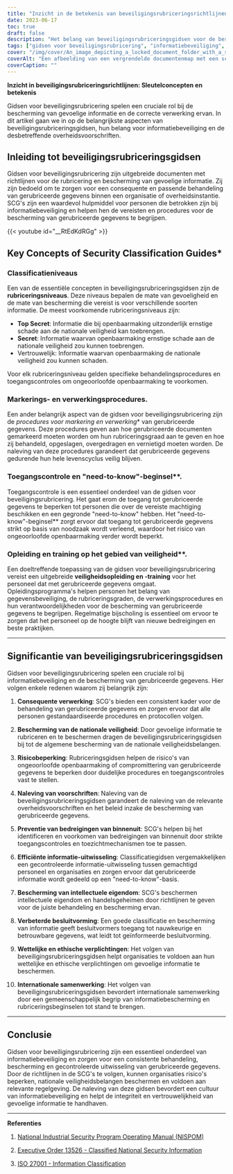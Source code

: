 ```yaml
---
title: "Inzicht in de betekenis van beveiligingsrubriceringsrichtlijnen voor gegevensbescherming"
date: 2023-06-17
toc: true
draft: false
description: "Het belang van beveiligingsrubriceringsgidsen voor de bescherming van gerubriceerde informatie en de naleving van de regelgeving onderzoeken."
tags: ["gidsen voor beveiligingsrubricering", "informatiebeveiliging", "gerubriceerde informatie", "overheidsvoorschriften", "risicobeperking", "toegangscontrole", "informatiebeveiliging", "markeringsprocedures", "hanteringsprocedures", "nationale veiligheid", "compliance", "bedreigingen van binnenuit", "informatie-uitwisseling", "intellectueel eigendom", "besluitvorming", "wettelijke verplichtingen", "ethische verplichtingen", "internationale samenwerking", "ISO 27001", "NISPOM", "Executive Order 13526", "informatieclassificatie", "gegevensbescherming", "informatieverwerking", "gecontroleerde uitwisseling", "informatie vertrouwelijkheid", "informatie-integriteit", "informatiebeveiligingscultuur", "richtsnoeren voor informatiebeveiliging", "informatiebeveiligingspraktijken", "bewustzijn van informatiebeveiliging"]
cover: "/img/cover/An_image_depicting_a_locked_document_folder_with_a_shield.png"
coverAlt: "Een afbeelding van een vergrendelde documentenmap met een schild dat de bescherming van geheime informatie symboliseert."
coverCaption: ""
---
```


**Inzicht in beveiligingsrubriceringsrichtlijnen: Sleutelconcepten en betekenis**

Gidsen voor beveiligingsrubricering spelen een cruciale rol bij de bescherming van gevoelige informatie en de correcte verwerking ervan. In dit artikel gaan we in op de belangrijkste aspecten van beveiligingsrubriceringsgidsen, hun belang voor informatiebeveiliging en de desbetreffende overheidsvoorschriften.

## **Inleiding tot beveiligingsrubriceringsgidsen**

Gidsen voor beveiligingsrubricering zijn uitgebreide documenten met richtlijnen voor de rubricering en bescherming van gevoelige informatie. Zij zijn bedoeld om te zorgen voor een consequente en passende behandeling van gerubriceerde gegevens binnen een organisatie of overheidsinstantie. SCG's zijn een waardevol hulpmiddel voor personen die betrokken zijn bij informatiebeveiliging en helpen hen de vereisten en procedures voor de bescherming van gerubriceerde gegevens te begrijpen.

{{< youtube id="__RtEdKdRGg" >}}

## **Key Concepts of Security Classification Guides***

### Classificatieniveaus

Een van de essentiële concepten in beveiligingsrubriceringsgidsen zijn de **rubriceringsniveaus**. Deze niveaus bepalen de mate van gevoeligheid en de mate van bescherming die vereist is voor verschillende soorten informatie. De meest voorkomende rubriceringsniveaus zijn:

- **Top Secret**: Informatie die bij openbaarmaking uitzonderlijk ernstige schade aan de nationale veiligheid kan toebrengen.
- **Secret**: Informatie waarvan openbaarmaking ernstige schade aan de nationale veiligheid zou kunnen toebrengen.
- Vertrouwelijk: Informatie waarvan openbaarmaking de nationale veiligheid zou kunnen schaden.

Voor elk rubriceringsniveau gelden specifieke behandelingsprocedures en toegangscontroles om ongeoorloofde openbaarmaking te voorkomen.

### **Markerings- en verwerkingsprocedures**.

Een ander belangrijk aspect van de gidsen voor beveiligingsrubricering zijn de *procedures voor markering en verwerking** van gerubriceerde gegevens. Deze procedures geven aan hoe gerubriceerde documenten gemarkeerd moeten worden om hun rubriceringsgraad aan te geven en hoe zij behandeld, opgeslagen, overgedragen en vernietigd moeten worden. De naleving van deze procedures garandeert dat gerubriceerde gegevens gedurende hun hele levenscyclus veilig blijven.

### Toegangscontrole en "need-to-know"-beginsel**.

Toegangscontrole is een essentieel onderdeel van de gidsen voor beveiligingsrubricering. Het gaat erom de toegang tot gerubriceerde gegevens te beperken tot personen die over de vereiste machtiging beschikken en een gegronde "need-to-know" hebben. Het "need-to-know"-beginsel** zorgt ervoor dat toegang tot gerubriceerde gegevens strikt op basis van noodzaak wordt verleend, waardoor het risico van ongeoorloofde openbaarmaking verder wordt beperkt.

### Opleiding en training op het gebied van veiligheid**.

Een doeltreffende toepassing van de gidsen voor beveiligingsrubricering vereist een uitgebreide **veiligheidsopleiding en -training** voor het personeel dat met gerubriceerde gegevens omgaat. Opleidingsprogramma's helpen personen het belang van gegevensbeveiliging, de rubriceringsgraden, de verwerkingsprocedures en hun verantwoordelijkheden voor de bescherming van gerubriceerde gegevens te begrijpen. Regelmatige bijscholing is essentieel om ervoor te zorgen dat het personeel op de hoogte blijft van nieuwe bedreigingen en beste praktijken.

______

## **Significantie van beveiligingsrubriceringsgidsen**

Gidsen voor beveiligingsrubricering spelen een cruciale rol bij informatiebeveiliging en de bescherming van gerubriceerde gegevens. Hier volgen enkele redenen waarom zij belangrijk zijn:

1. **Consequente verwerking**: SCG's bieden een consistent kader voor de behandeling van gerubriceerde gegevens en zorgen ervoor dat alle personen gestandaardiseerde procedures en protocollen volgen.

2. **Bescherming van de nationale veiligheid**: Door gevoelige informatie te rubriceren en te beschermen dragen de beveiligingsrubriceringsgidsen bij tot de algemene bescherming van de nationale veiligheidsbelangen.

3. **Risicobeperking**: Rubriceringsgidsen helpen de risico's van ongeoorloofde openbaarmaking of compromittering van gerubriceerde gegevens te beperken door duidelijke procedures en toegangscontroles vast te stellen.

4. **Naleving van voorschriften**: Naleving van de beveiligingsrubriceringsgidsen garandeert de naleving van de relevante overheidsvoorschriften en het beleid inzake de bescherming van gerubriceerde gegevens.

5. **Preventie van bedreigingen van binnenuit**: SCG's helpen bij het identificeren en voorkomen van bedreigingen van binnenuit door strikte toegangscontroles en toezichtmechanismen toe te passen.

6. **Efficiënte informatie-uitwisseling**: Classificatiegidsen vergemakkelijken een gecontroleerde informatie-uitwisseling tussen gemachtigd personeel en organisaties en zorgen ervoor dat gerubriceerde informatie wordt gedeeld op een "need-to-know"-basis.

7. **Bescherming van intellectuele eigendom**: SCG's beschermen intellectuele eigendom en handelsgeheimen door richtlijnen te geven voor de juiste behandeling en bescherming ervan.

8. **Verbeterde besluitvorming**: Een goede classificatie en bescherming van informatie geeft besluitvormers toegang tot nauwkeurige en betrouwbare gegevens, wat leidt tot geïnformeerde besluitvorming.

9. **Wettelijke en ethische verplichtingen**: Het volgen van beveiligingsrubriceringsgidsen helpt organisaties te voldoen aan hun wettelijke en ethische verplichtingen om gevoelige informatie te beschermen.

10. **Internationale samenwerking**: Het volgen van beveiligingsrubriceringsgidsen bevordert internationale samenwerking door een gemeenschappelijk begrip van informatiebescherming en rubriceringsbeginselen tot stand te brengen.

______

## Conclusie

Gidsen voor beveiligingsrubricering zijn een essentieel onderdeel van informatiebeveiliging en zorgen voor een consistente behandeling, bescherming en gecontroleerde uitwisseling van gerubriceerde gegevens. Door de richtlijnen in de SCG's te volgen, kunnen organisaties risico's beperken, nationale veiligheidsbelangen beschermen en voldoen aan relevante regelgeving. De naleving van deze gidsen bevordert een cultuur van informatiebeveiliging en helpt de integriteit en vertrouwelijkheid van gevoelige informatie te handhaven.

______

**Referenties**

1. [National Industrial Security Program Operating Manual (NISPOM)](https://www.federalregister.gov/documents/2020/12/21/2020-27698/national-industrial-security-program-operating-manual-nispom)

2. [Executive Order 13526 - Classified National Security Information](https://www.archives.gov/isoo/policy-documents/cnsi-eo.html)

3. [ISO 27001 - Information Classification](https://www.iso.org/isoiec-27001-information-security.html)
